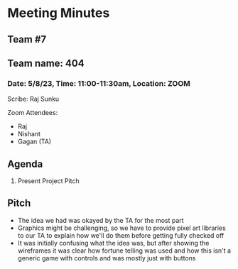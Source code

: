 # Meeting Minutes
## Team #7
## Team name: 404
### Date: 5/8/23, Time: 11:00-11:30am, Location: ZOOM

Scribe: Raj Sunku

Zoom Attendees:
- Raj
- Nishant
- Gagan (TA)

## Agenda
1. Present Project Pitch

## Pitch
- The idea we had was okayed by the TA for the most part
- Graphics might be challenging, so we have to provide pixel art libraries to our TA to explain how we'll do them before getting fully checked off
- It was initially confusing what the idea was, but after showing the wireframes it was clear how fortune telling was used and how this isn't a generic game with controls and was mostly just with buttons
